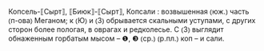 ---
---

Копсель-⟦Сырт⟧, ⟦Биюк⟧-⟦Сырт⟧, Копсали
: возвышенная ⦅юж.⦆ часть ⦅п-ова⦆ Меганом; к ⦅Ю⦆ и ⦅З⦆ обрывается скальными уступами, с других сторон более пологая, в оврагах и редколесье. С ⦅З⦆ выглядит обнаженным горбатым мысом – ❶, ❸ ⦅ср.⦆ ⦅р.пл.⦆ коп – и сали.
